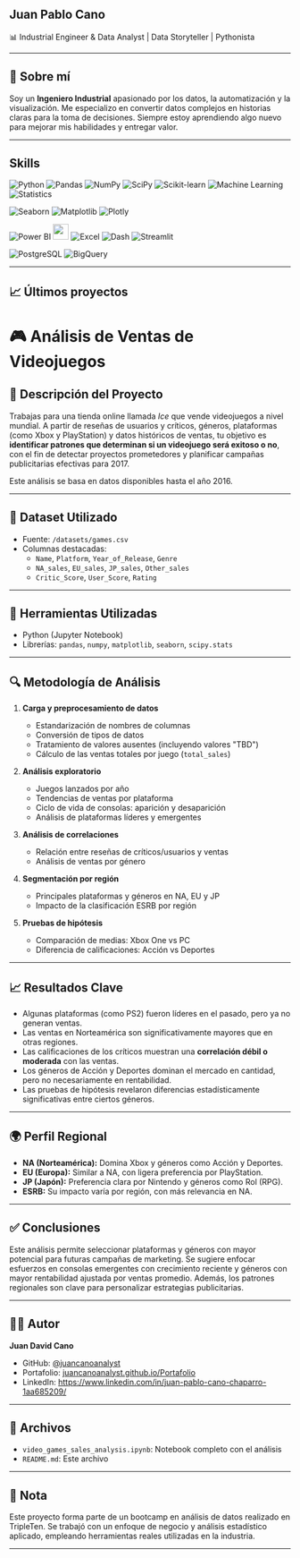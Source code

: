 ## Juan Pablo Cano

📊 Industrial Engineer & Data Analyst | Data Storyteller | Pythonista

---

## 🚀 Sobre mí

Soy un **Ingeniero Industrial** apasionado por los datos, la automatización y la visualización. Me especializo en convertir datos complejos en historias claras para la toma de decisiones. Siempre estoy aprendiendo algo nuevo para mejorar mis habilidades y entregar valor.

---

## Skills

<!-- Herramientas de análisis y ciencia de datos -->

![Python](https://img.shields.io/badge/-Python-3776AB?style=for-the-badge&logo=python&logoColor=white)
![Pandas](https://img.shields.io/badge/-Pandas-150458?style=for-the-badge&logo=pandas&logoColor=white)
![NumPy](https://img.shields.io/badge/-NumPy-013243?style=for-the-badge&logo=numpy&logoColor=white)
![SciPy](https://img.shields.io/badge/-SciPy-8CAAE6?style=for-the-badge&logo=scipy&logoColor=white)
![Scikit-learn](https://img.shields.io/badge/-Scikit--learn-F7931E?style=for-the-badge&logo=scikit-learn&logoColor=white)
![Machine Learning](https://img.shields.io/badge/-Machine%20Learning-0A192F?style=for-the-badge&logo=google&logoColor=white)
![Statistics](https://img.shields.io/badge/-Statistics-2E7D32?style=for-the-badge)

<!-- Visualización de datos -->

![Seaborn](https://img.shields.io/badge/-Seaborn-4B8BBE?style=for-the-badge)
![Matplotlib](https://img.shields.io/badge/-Matplotlib-11557C?style=for-the-badge)
![Plotly](https://img.shields.io/badge/-Plotly-3F4F75?style=for-the-badge&logo=plotly&logoColor=white)

<!-- Herramientas BI y Dashboards -->

![Power BI](https://img.shields.io/badge/-Power%20BI-F2C811?style=for-the-badge&logo=powerbi&logoColor=black)
[<img src="https://upload.wikimedia.org/wikipedia/commons/4/4b/Tableau_Logo.png" height="28"/>](https://www.tableau.com/)
![Excel](https://img.shields.io/badge/-Excel-217346?style=for-the-badge&logo=microsoft-excel&logoColor=white)
![Dash](https://img.shields.io/badge/-Dash-00AEEF?style=for-the-badge)
![Streamlit](https://img.shields.io/badge/-Streamlit-FF4B4B?style=for-the-badge&logo=streamlit&logoColor=white)

<!-- Bases de datos -->

![PostgreSQL](https://img.shields.io/badge/-PostgreSQL-336791?style=for-the-badge&logo=postgresql&logoColor=white)
![BigQuery](https://img.shields.io/badge/-BigQuery-4285F4?style=for-the-badge&logo=googlecloud&logoColor=white)




---

## 📈 Últimos proyectos

# 🎮 Análisis de Ventas de Videojuegos

## 🧠 Descripción del Proyecto

Trabajas para una tienda online llamada *Ice* que vende videojuegos a nivel mundial. A partir de reseñas de usuarios y críticos, géneros, plataformas (como Xbox y PlayStation) y datos históricos de ventas, tu objetivo es **identificar patrones que determinan si un videojuego será exitoso o no**, con el fin de detectar proyectos prometedores y planificar campañas publicitarias efectivas para 2017.

Este análisis se basa en datos disponibles hasta el año 2016.

---

## 📁 Dataset Utilizado

- Fuente: `/datasets/games.csv`
- Columnas destacadas:
  - `Name`, `Platform`, `Year_of_Release`, `Genre`
  - `NA_sales`, `EU_sales`, `JP_sales`, `Other_sales`
  - `Critic_Score`, `User_Score`, `Rating`

---

## 🧰 Herramientas Utilizadas

- Python (Jupyter Notebook)
- Librerías: `pandas`, `numpy`, `matplotlib`, `seaborn`, `scipy.stats`

---

## 🔍 Metodología de Análisis

1. **Carga y preprocesamiento de datos**
   - Estandarización de nombres de columnas
   - Conversión de tipos de datos
   - Tratamiento de valores ausentes (incluyendo valores "TBD")
   - Cálculo de las ventas totales por juego (`total_sales`)

2. **Análisis exploratorio**
   - Juegos lanzados por año
   - Tendencias de ventas por plataforma
   - Ciclo de vida de consolas: aparición y desaparición
   - Análisis de plataformas líderes y emergentes

3. **Análisis de correlaciones**
   - Relación entre reseñas de críticos/usuarios y ventas
   - Análisis de ventas por género

4. **Segmentación por región**
   - Principales plataformas y géneros en NA, EU y JP
   - Impacto de la clasificación ESRB por región

5. **Pruebas de hipótesis**
   - Comparación de medias: Xbox One vs PC
   - Diferencia de calificaciones: Acción vs Deportes

---

## 📈 Resultados Clave

- Algunas plataformas (como PS2) fueron líderes en el pasado, pero ya no generan ventas.
- Las ventas en Norteamérica son significativamente mayores que en otras regiones.
- Las calificaciones de los críticos muestran una **correlación débil o moderada** con las ventas.
- Los géneros de Acción y Deportes dominan el mercado en cantidad, pero no necesariamente en rentabilidad.
- Las pruebas de hipótesis revelaron diferencias estadísticamente significativas entre ciertos géneros.

---

## 🌍 Perfil Regional

- **NA (Norteamérica):** Domina Xbox y géneros como Acción y Deportes.  
- **EU (Europa):** Similar a NA, con ligera preferencia por PlayStation.  
- **JP (Japón):** Preferencia clara por Nintendo y géneros como Rol (RPG).  
- **ESRB:** Su impacto varía por región, con más relevancia en NA.

---

## ✅ Conclusiones

Este análisis permite seleccionar plataformas y géneros con mayor potencial para futuras campañas de marketing. Se sugiere enfocar esfuerzos en consolas emergentes con crecimiento reciente y géneros con mayor rentabilidad ajustada por ventas promedio. Además, los patrones regionales son clave para personalizar estrategias publicitarias.

---

## 👨‍💻 Autor

**Juan David Cano**  
- GitHub: [@juancanoanalyst](https://github.com/juancanoanalyst)  
- Portafolio: [juancanoanalyst.github.io/Portafolio](https://juancanoanalyst.github.io/Portafolio/)  
- LinkedIn: https://www.linkedin.com/in/juan-pablo-cano-chaparro-1aa685209/

---

## 📎 Archivos

- `video_games_sales_analysis.ipynb`: Notebook completo con el análisis
- `README.md`: Este archivo

---

## 📌 Nota

Este proyecto forma parte de un bootcamp en análisis de datos realizado en TripleTen. Se trabajó con un enfoque de negocio y análisis estadístico aplicado, empleando herramientas reales utilizadas en la industria.



---


